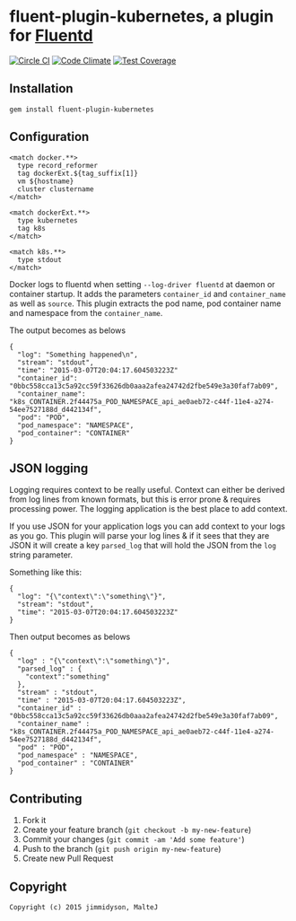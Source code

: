 # fluent-plugin-kubernetes, a plugin for [Fluentd](http://fluentd.org)
[![Circle CI](https://circleci.com/gh/fabric8io/fluent-plugin-kubernetes.svg?style=svg)](https://circleci.com/gh/fabric8io/fluent-plugin-kubernetes)
[![Code Climate](https://codeclimate.com/github/fabric8io/fluent-plugin-kubernetes/badges/gpa.svg)](https://codeclimate.com/github/fabric8io/fluent-plugin-kubernetes)
[![Test Coverage](https://codeclimate.com/github/fabric8io/fluent-plugin-kubernetes/badges/coverage.svg)](https://codeclimate.com/github/fabric8io/fluent-plugin-kubernetes)

## Installation

    gem install fluent-plugin-kubernetes

## Configuration
```
<match docker.**>
  type record_reformer
  tag dockerExt.${tag_suffix[1]}
  vm ${hostname}
  cluster clustername
</match>

<match dockerExt.**>
  type kubernetes
  tag k8s
</match>

<match k8s.**>
  type stdout
</match>
```

Docker logs to fluentd when setting `--log-driver fluentd` at daemon or container startup.
It adds the parameters `container_id` and `container_name` as well as `source`.
This plugin extracts the pod name, pod container name and namespace from the `container_name`.

The output becomes as belows
```
{
  "log": "Something happened\n",
  "stream": "stdout",
  "time": "2015-03-07T20:04:17.604503223Z"
  "container_id": "0bbc558cca13c5a92cc59f33626db0aaa2afea24742d2fbe549e3a30faf7ab09",
  "container_name": "k8s_CONTAINER.2f44475a_POD_NAMESPACE_api_ae0aeb72-c44f-11e4-a274-54ee7527188d_d442134f",
  "pod": "POD",
  "pod_namespace": "NAMESPACE",
  "pod_container": "CONTAINER"
}
```

## JSON logging

Logging requires context to be really useful. Context can either be derived
from log lines from known formats, but this is error prone & requires
processing power. The logging application is the best place to add
context.

If you use JSON for your application logs you can add context to your logs
as you go. This plugin will parse your log lines & if it sees that they are
JSON it will create a key `parsed_log` that will hold the JSON from the
`log` string parameter.

Something like this:

```
{
  "log": "{\"context\":\"something\"}",
  "stream": "stdout",
  "time": "2015-03-07T20:04:17.604503223Z"
}
```

Then output becomes as belows
```
{
  "log" : "{\"context\":\"something\"}",
  "parsed_log" : {
    "context":"something"
  },
  "stream" : "stdout",
  "time" : "2015-03-07T20:04:17.604503223Z",
  "container_id" : "0bbc558cca13c5a92cc59f33626db0aaa2afea24742d2fbe549e3a30faf7ab09",
  "container_name" : "k8s_CONTAINER.2f44475a_POD_NAMESPACE_api_ae0aeb72-c44f-11e4-a274-54ee7527188d_d442134f",
  "pod" : "POD",
  "pod_namespace" : "NAMESPACE",
  "pod_container" : "CONTAINER"
}
```

## Contributing

1. Fork it
2. Create your feature branch (`git checkout -b my-new-feature`)
3. Commit your changes (`git commit -am 'Add some feature'`)
4. Push to the branch (`git push origin my-new-feature`)
5. Create new Pull Request

## Copyright
    Copyright (c) 2015 jimmidyson, MalteJ
